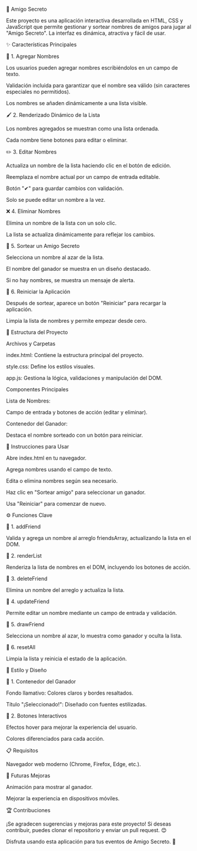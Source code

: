 🎉 Amigo Secreto

Este proyecto es una aplicación interactiva desarrollada en HTML, CSS y JavaScript que permite gestionar y sortear nombres de amigos para jugar al "Amigo Secreto". La interfaz es dinámica, atractiva y fácil de usar.

✨ Características Principales

📝 1. Agregar Nombres

Los usuarios pueden agregar nombres escribiéndolos en un campo de texto.

Validación incluida para garantizar que el nombre sea válido (sin caracteres especiales no permitidos).

Los nombres se añaden dinámicamente a una lista visible.

🖌️ 2. Renderizado Dinámico de la Lista

Los nombres agregados se muestran como una lista ordenada.

Cada nombre tiene botones para editar o eliminar.

✏️ 3. Editar Nombres

Actualiza un nombre de la lista haciendo clic en el botón de edición.

Reemplaza el nombre actual por un campo de entrada editable.

Botón "✔" para guardar cambios con validación.

Solo se puede editar un nombre a la vez.

❌ 4. Eliminar Nombres

Elimina un nombre de la lista con un solo clic.

La lista se actualiza dinámicamente para reflejar los cambios.

🎲 5. Sortear un Amigo Secreto

Selecciona un nombre al azar de la lista.

El nombre del ganador se muestra en un diseño destacado.

Si no hay nombres, se muestra un mensaje de alerta.

🔄 6. Reiniciar la Aplicación

Después de sortear, aparece un botón "Reiniciar" para recargar la aplicación.

Limpia la lista de nombres y permite empezar desde cero.

📂 Estructura del Proyecto

Archivos y Carpetas

index.html: Contiene la estructura principal del proyecto.

style.css: Define los estilos visuales.

app.js: Gestiona la lógica, validaciones y manipulación del DOM.

Componentes Principales

Lista de Nombres:

Campo de entrada y botones de acción (editar y eliminar).

Contenedor del Ganador:

Destaca el nombre sorteado con un botón para reiniciar.

🚀 Instrucciones para Usar

Abre index.html en tu navegador.

Agrega nombres usando el campo de texto.

Edita o elimina nombres según sea necesario.

Haz clic en "Sortear amigo" para seleccionar un ganador.

Usa "Reiniciar" para comenzar de nuevo.

⚙️ Funciones Clave

🔹 1. addFriend

Valida y agrega un nombre al arreglo friendsArray, actualizando la lista en el DOM.

🔹 2. renderList

Renderiza la lista de nombres en el DOM, incluyendo los botones de acción.

🔹 3. deleteFriend

Elimina un nombre del arreglo y actualiza la lista.

🔹 4. updateFriend

Permite editar un nombre mediante un campo de entrada y validación.

🔹 5. drawFriend

Selecciona un nombre al azar, lo muestra como ganador y oculta la lista.

🔹 6. resetAll

Limpia la lista y reinicia el estado de la aplicación.

🎨 Estilo y Diseño

🌟 1. Contenedor del Ganador

Fondo llamativo: Colores claros y bordes resaltados.

Título "¡Seleccionado!": Diseñado con fuentes estilizadas.

🌟 2. Botones Interactivos

Efectos hover para mejorar la experiencia del usuario.

Colores diferenciados para cada acción.

📋 Requisitos

Navegador web moderno (Chrome, Firefox, Edge, etc.).

🌟 Futuras Mejoras

Animación para mostrar al ganador.

Mejorar la experiencia en dispositivos móviles.

🏆 Contribuciones

¡Se agradecen sugerencias y mejoras para este proyecto!
Si deseas contribuir, puedes clonar el repositorio y enviar un pull request. 😊

Disfruta usando esta aplicación para tus eventos de Amigo Secreto. 🎁

